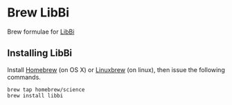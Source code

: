 # Brew LibBi

Brew formulae for [LibBi](http://libbi.org)

## Installing LibBi

Install [Homebrew](http://brew.sh) (on OS X) or [Linuxbrew](http://linuxbrew.sh) (on linux), then issue the following commands.

```
brew tap homebrew/science
brew install libbi
```
